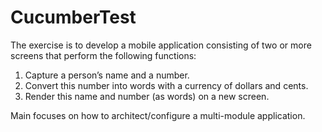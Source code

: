 # CucumberTest

The exercise is to develop a mobile application consisting of two or more screens that perform the following functions: 

1.	Capture a person’s name and a number.
2.	Convert this number into words with a currency of dollars and cents.
3.	Render this name and number (as words) on a new screen.  

Main focuses on how to architect/configure a multi-module application.


